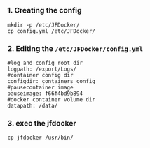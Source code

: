 ## 
### 1. Creating the config 
```
mkdir -p /etc/JFDocker/
cp config.yml /etc/JFDocker/
```

### 2. Editing the `/etc/JFDocker/config.yml` 

```
#log and config root dir
logpath: /export/Logs/
#container config dir
configdir: containers_config
#pausecontainer image
pauseimage: f66f4bd9b894
#docker container volume dir
datapath: /data/
```

### 3. exec the jfdocker 

```
cp jfdocker /usr/bin/

```
